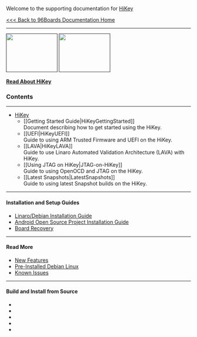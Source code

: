 Welcome to the supporting documentation for [HiKey](https://www.96boards.org/products/ce/hikey/)

[<<< Back to 96Boards Documentation Home](https://github.com/96boards/documentation/wiki)

***

[<img src="http://i.imgur.com/0e7lsoO.png" data-canonical-src="http://i.imgur.com/0e7lsoO.png" width="140" height="105" />]()
[<img src="http://i.imgur.com/dGuIBpa.png" data-canonical-src="http://i.imgur.com/dGuIBpa.png" width="140" height="105" />]()

[**Read About HiKey**](https://github.com/96boards/documentation/wiki/About-HiKey)

### Contents

***

- [HiKey](https://github.com/96boards/documentation/wiki/HiKey-Home)
  - [[Getting Started Guide|HiKeyGettingStarted]]
    <br/>Document describing how to get started using the HiKey.
  - [[UEFI|HiKeyUEFI]]
    <br/>Guide to using ARM Trusted Firmware and UEFI on the HiKey.
  - [[LAVA|HiKeyLAVA]]
    <br/>Guide to use Linaro Automated Validation Architecture (LAVA) with HiKey.
  - [[Using JTAG on HiKey|JTAG-on-HiKey]]
    <br/>Guide to using OpenOCD and JTAG on the HiKey.
  - [[Latest Snapshots|LatestSnapshots]]
    <br/>Guide to using latest Snapshot builds on the HiKey.

***

#### Installation and Setup Guides

- [Linaro/Debian Installation Guide]()
- [Android Open Source Project Installation Guide]()
- [Board Recovery](https://github.com/96boards/documentation/wiki/HiKeyGettingStarted#5-board-recovery)

***

#### Read More


- [New Features](https://github.com/96boards/documentation/wiki/HiKeyGettingStarted#1-new-features)
- [Pre-Installed Debian Linux](https://github.com/96boards/documentation/wiki/HiKeyGettingStarted#2-pre-installed-debian-linux)
- [Known Issues](https://github.com/96boards/documentation/wiki/HiKeyGettingStarted#7-known-issues)

***

#### Build and Install from Source

- []()
- []()
- []()
- []()
- []()
